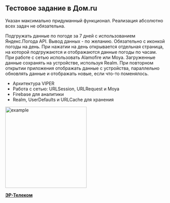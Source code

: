 <h2>Тестовое задание в Дом.ru</h2>

Указан максимально придуманный функционал. Реализация абсолютно всех задач не обязательна.

Подгружать данные по погоде за 7 дней с использованием Яндекс.Погода API. Вывод данных - по желанию. Обязательно с иконкой погоды на день. При нажатии на день открывается отдельная страница, на которой подгружаются и отображаются данные погоды по часам. При работе с сетью использовать Alamofire или Moya. Загруженные данные сохранять на устройстве, используя Realm. При повторном открытии приложения отображать данные с устройства, параллельно обновлять данные и отображать новые, если что-то поменялось.

- Архитектура VIPER<br>
- Работа с сетью: URLSession, URLRequest и Moya<br>
- Firebase для аналитики<br>
- Realm, UserDefaults и URLCache для хранения

<img width="256" alt="example" src="https://raw.githubusercontent.com/asahiocean/ERTelecom-Dom.ru/main/example.gif"><br>

<a href="https://ertelecom.ru"><b>ЭР-Телеком</b></a>
